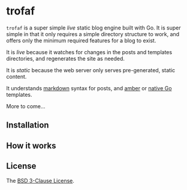# trofaf

`trofaf` is a super simple *live* static blog engine built with Go. It is super simple in that it only requires a simple directory structure to work, and offers only the minimum required features for a blog to exist.

It is *live* because it watches for changes in the posts and templates directories, and regenerates the site as needed.

It is *static* because the web server only serves pre-generated, static content.

It understands [markdown][1] syntax for posts, and [amber][2] or [native Go][3] templates.

More to come...

## Installation

## How it works

## License

The [BSD 3-Clause License][4].

[1]: http://daringfireball.net/projects/markdown/syntax
[2]: https://github.com/eknkc/amber
[3]: http://golang.org/pkg/html/template/
[4]: http://opensource.org/licenses/BSD-3-Clause
